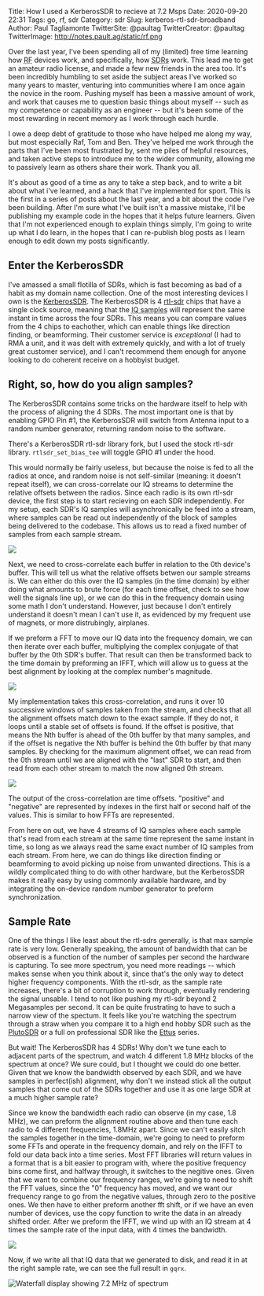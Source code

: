 Title: How I used a KerberosSDR to recieve at 7.2 Msps
Date: 2020-09-20 22:31
Tags: go, rf, sdr
Category: sdr
Slug: kerberos-rtl-sdr-broadband
Author: Paul Tagliamonte
TwitterSite: @paultag
TwitterCreator: @paultag
TwitterImage: http://notes.pault.ag/static/rf.png

Over the last year, I've been spending all of my (limited) free time learning
how <abbr title="Radio Frequency">RF</abbr> devices work, and specifically,
how <abbr title="Software Defined Radios">SDRs</abbr> work. This lead me to
get an amateur radio license, and made a few new friends in the area too.
It's been incredibly humbling to set aside the subject areas I've worked
so many years to master, venturing into communities where I am once again
the novice in the room. Pushing myself has been a massive amount of work,
and work that causes me to question basic things about myself -- such as my
competence or capability as an engineer -- but it's been some of the most
rewarding in recent memory as I work through each hurdle.

I owe a deep debt of gratitude to those who have helped me along my way,
but most especially Raf, Tom and Ben. They've helped me work through the parts
that I've been most frustrated by, sent me piles of helpful resources, and
taken active steps to introduce me to the wider community, allowing me to
passively learn as others share their work. Thank you all.

It's about as good of a time as any to take a step back, and to write a bit
about what i've learned, and a hack that I've implemented for sport. This is
the first in a series of posts about the last year, and a bit about the code
I've been building. After I'm sure what I've built isn't a massive mistake,
I'll be publishing my example code in the hopes that it helps future learners.
Given that I'm not experienced enough to explain things simply, I'm going to
write up what I do learn, in the hopes that I can re-publish blog posts as I
learn enough to edit down my posts significantly.

Enter the KerberosSDR
---------------------

I've amassed a small flotilla of SDRs, which is fast becoming as bad of a habit
as my domain name collection. One of the most interesting devices I own is the
[KerberosSDR](https://othernet.is/products/kerberossdr-4x-coherent-rtl-sdr).
The KerberosSDR is 4
[rtl-sdr](https://en.wikipedia.org/wiki/Software-defined_radio#RTL-SDR) chips
that have a single clock source, meaning that the
<abbr title="or phasor - complex number of real and imaginary values in quadrature">IQ samples</abbr>
will represent the same instant in time across the four SDRs. This means you
can compare values from the 4 chips to eachother, which can enable things like
direction finding, or beamforming. Their customer service is *exceptional* (I
had to RMA a unit, and it was delt with extremely quickly, and with a lot of
truely great customer service), and I can't recommend them enough for anyone
looking to do coherent receive on a hobbyist budget.

Right, so, how do you align samples?
------------------------------------

The KerberosSDR contains some tricks on the hardware itself to help with
the process of aligning the 4 SDRs. The most important one is that by enabling
GPIO Pin #1, the KerberosSDR will switch from Antenna input to a random number
generator, returning random noise to the software.

<aside class="left">
There's a KerberosSDR rtl-sdr library fork, but I used the stock rtl-sdr
library. <code>rtlsdr_set_bias_tee</code> will toggle GPIO #1 under the hood.
</aside>

This would normally be fairly useless, but because the noise is fed to all the
radios at once, and random noise is not self-similar (meaning: it doesn't
repeat itself), we can cross-correlate our IQ streams to determine the relative
offsets between the radios. Since each radio is its own rtl-sdr device, the
first step is to start recieving on each SDR independently. For my setup, each
SDR's IQ samples will asynchronically be feed into a stream, where samples can
be read out independently of the block of samples being delivered to the
codebase. This allows us to read a fixed number of samples from each sample
stream.

![](../static/posts/kerberos-rtl-sdr-broadband/1-4x-sdr-to-laptop.png)

Next, we need to cross-correlate each buffer in relation to the 0th device's
buffer. This will tell us what the relative offsets betwen our sample streams
is. We can either do this over the IQ samples (in the time domain) by either
doing what amounts to brute force (for each time offset, check to see how well
the signals line up), or we can do this in the frequency domain using some math
I don't understand. However, just because I don't entirely understand it
doesn't mean I can't use it, as evidenced by my frequent use of magnets, or
more distrubingly, airplanes.

If we preform a FFT to move our IQ data into the frequency domain, we can
then iterate over each buffer, multiplying the complex conjugate of that
buffer by the 0th SDR's buffer. That result can then be transformed back to
the time domain by preforming an IFFT, which will allow us to guess at the
best alignment by looking at the complex number's magnitude.

![](../static/posts/kerberos-rtl-sdr-broadband/4-alignments.png)

My implementation takes this cross-correlation, and runs it over 10 successive
windows of samples taken from the stream, and checks that all the alignment
offsets match down to the exact sample. If they do not, it loops until a stable
set of offsets is found. If the offset is positive, that means the Nth buffer
is ahead of the 0th buffer by that many samples, and if the offset is negative
the Nth buffer is behind the 0th buffer by that many samples. By checking for
the maximum alignment offset, we can read from the 0th stream until we are
aligned with the "last" SDR to start, and then read from each other stream to
match the now aligned 0th stream.

![](../static/posts/kerberos-rtl-sdr-broadband/5-read-to-align.png)

<aside class="right">
The output of the cross-correlation are time offsets. "positive" and
"negative" are represented by indexes in the first half or second
half of the values. This is similar to how FFTs are represented.
</aside>

From here on out, we have 4 streams of IQ samples where each sample that's read
from each stream at the same time represent the same instant in time, so long
as we always read the same exact number of IQ samples from each stream.
From here, we can do things like direction finding or beamforming to avoid
picking up noise from unwanted directions. This is a wildly complicated thing
to do with other hardware, but the KerberosSDR makes it really easy by using
commonly available hardware, and by integrating the on-device random number
generator to preform synchronization.

Sample Rate
-----------

One of the things I like least about the rtl-sdrs generally, is that max sample
rate is very low. Generally speaking, the amount of bandwidth that can be
observed is a function of the number of samples per second the hardware is
capturing. To see more spectrum, you need more readings -- which makes sense
when you think about it, since that's the only way to detect higher frequency
components.  With the rtl-sdr, as the sample rate increases, there's a bit of
corruption to work through, eventually rendering the signal unsable. I tend to
not like pushing my rtl-sdr beyond 2 Megasamples per second. It can be quite
frustrating to have to such a narrow view of the spectum. It feels like you're
watching the spectrum through a straw when you compare it to a high end hobby
SDR such as the [PlutoSDR](https://wiki.analog.com/university/tools/pluto) or a
full on professional SDR like the
[Ettus](https://www.ettus.com/product-categories/usrp-bus-series/) series.

But wait! The KerberosSDR has 4 SDRs! Why don't we tune each to adjacent
parts of the spectrum, and watch 4 different 1.8 MHz blocks of the spectrum
at once? We sure could, but I thought we could do one better.
Given that we know the bandwidth observed by each SDR, and we have samples in
perfect(ish) alignment, why don't we instead stick all the output samples that
come out of the SDRs together and use it as one large SDR at a much higher
sample rate?

Since we know the bandwidth each radio can observe (in my case, 1.8 MHz),
we can preform the alignment routine above and then tune each radio to 4
different frequencies, 1.8MHz apart. Since we can't easily sitch the samples
together in the time-domain, we're going to need to preform some FFTs and
operate in the frequency domain, and rely on the IFFT to fold our data back
into a time series. Most FFT libraries will return values in a format that
is a bit easier to program with, where the positive frequency bins come first,
and halfway through, it switches to the negitive ones. Given that we want to
combine our frequency ranges, we're going to need to shift the FFT values, since
the "0" frequency has moved, and we want our frequency range to go from the
negative values, through zero to the positive ones. We then have to either
preform another fft shift, or if we have an even number of devices, use the
copy function to write the data in an already shifted order. After we preform
the IFFT, we wind up with an IQ stream at 4 times the sample rate of the input
data, with 4 times the bandwidth.

![](../static/posts/kerberos-rtl-sdr-broadband/6-freq-graft.png)

Now, if we write all that IQ data that we generated to disk, and read it in at
the right sample rate, we can see the full result in `gqrx`.

![Waterfall display showing 7.2 MHz of spectrum](../static/posts/kerberos-rtl-sdr-broadband/gqrx.png)
